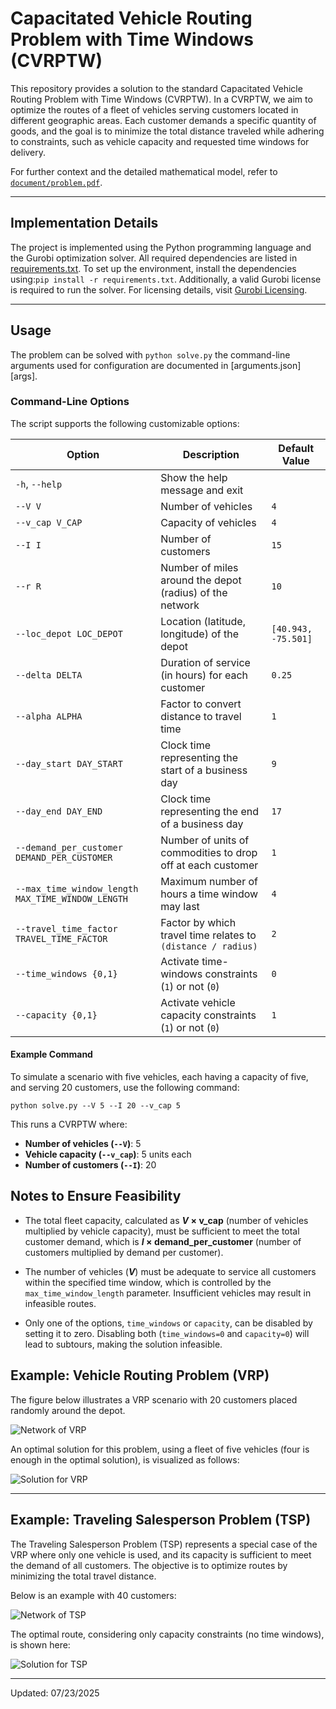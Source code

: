 # Capacitated Vehicle Routing Problem with Time Windows (CVRPTW)

This repository provides a solution to the standard Capacitated Vehicle Routing Problem with Time Windows (CVRPTW). In a CVRPTW, we aim to optimize the routes of a fleet of vehicles serving customers located in different geographic areas. Each customer demands a specific quantity of goods, and the goal is to minimize the total distance traveled while adhering to constraints, such as vehicle capacity and requested time windows for delivery.

For further context and the detailed mathematical model, refer to [`document/problem.pdf`][doc].

---

## Implementation Details

The project is implemented using the Python programming language and the Gurobi optimization solver. All required 
dependencies are listed in [requirements.txt][dependencies]. To set up the environment, install the dependencies using:`pip install -r requirements.txt`. Additionally, a valid Gurobi license is required to run the solver. For licensing details, visit [Gurobi Licensing][gurobi].

---

## Usage
The problem can be solved with `python solve.py` the command-line arguments used for configuration are documented in 
[arguments.json][args].

### Command-Line Options

The script supports the following customizable options:

| Option                               | Description                                                                                  | Default Value               |
|--------------------------------------|----------------------------------------------------------------------------------------------|-----------------------------|
| `-h`, `--help`                       | Show the help message and exit                                                               |                             |
| `--V V`                              | Number of vehicles                                                                           | `4`                         |
| `--v_cap V_CAP`                      | Capacity of vehicles                                                                         | `4`                         |
| `--I I`                              | Number of customers                                                                          | `15`                        |
| `--r R`                              | Number of miles around the depot (radius) of the network                                     | `10`                        |
| `--loc_depot LOC_DEPOT`              | Location (latitude, longitude) of the depot                                                 | `[40.943, -75.501]`         |
| `--delta DELTA`                      | Duration of service (in hours) for each customer                                             | `0.25`                      |
| `--alpha ALPHA`                      | Factor to convert distance to travel time                                                   | `1`                         |
| `--day_start DAY_START`              | Clock time representing the start of a business day                                          | `9`                         |
| `--day_end DAY_END`                  | Clock time representing the end of a business day                                            | `17`                        |
| `--demand_per_customer DEMAND_PER_CUSTOMER` | Number of units of commodities to drop off at each customer                                 | `1`                         |
| `--max_time_window_length MAX_TIME_WINDOW_LENGTH` | Maximum number of hours a time window may last                                                | `4`                         |
| `--travel_time_factor TRAVEL_TIME_FACTOR` | Factor by which travel time relates to `(distance / radius)`                                 | `2`                         |
| `--time_windows {0,1}`               | Activate time-windows constraints (`1`) or not (`0`)                                         | `0`                         |
| `--capacity {0,1}`                   | Activate vehicle capacity constraints (`1`) or not (`0`)                                     | `1`                         |

#### Example Command

To simulate a scenario with five vehicles, each having a capacity of five, and serving 20 customers, use the following command:

`python solve.py --V 5 --I 20 --v_cap 5`

This runs a CVRPTW where:
- **Number of vehicles (`--V`)**: 5  
- **Vehicle capacity (`--v_cap`)**: 5 units each  
- **Number of customers (`--I`)**: 20


## Notes to Ensure Feasibility

- The total fleet capacity, calculated as **$V \times \text{v_cap}$** (number of vehicles multiplied by vehicle capacity), must be sufficient to meet the total customer demand, which is **$I \times \text{demand_per_customer}$** (number of customers multiplied by demand per customer).
  
- The number of vehicles (**$V$**) must be adequate to service all customers within the specified time window, which is controlled by the `max_time_window_length` parameter. Insufficient vehicles may result in infeasible routes.

- Only one of the options, `time_windows` or `capacity`, can be disabled by setting it to zero. Disabling both (`time_windows=0` and `capacity=0`) will lead to subtours, making the solution infeasible.

## Example: Vehicle Routing Problem (VRP)

The figure below illustrates a VRP scenario with 20 customers placed randomly around the depot. 

![Network of VRP][net_vrp_image]

An optimal solution for this problem, using a fleet of five vehicles (four is enough in the optimal solution), is 
visualized as 
follows:

![Solution for VRP][sol_vrp_image]

---

## Example: Traveling Salesperson Problem (TSP)

The Traveling Salesperson Problem (TSP) represents a special case of the VRP where only one vehicle is used, and its capacity is sufficient to meet the demand of all customers. The objective is to optimize routes by minimizing the total travel distance.

Below is an example with 40 customers:

![Network of TSP][net_tsp_image]

The optimal route, considering only capacity constraints (no time windows), is shown here:

![Solution for TSP][sol_tsp_image]

---
Updated: 07/23/2025

[//]: # (References)
[doc]: document/problem.pdf
[dependencies]: requirements.txt
[gurobi]: https://www.gurobi.com/solutions/licensing/
[net_vrp_image]: output/network_num_vehicle5_num_customers20.PNG
[sol_vrp_image]: output/solution_num_vehicle5_num_customers20.PNG
[net_tsp_image]: output/network_num_vehicle1_num_customers40.PNG
[sol_tsp_image]: output/solution_num_vehicle1_num_customers40.PNG
[arguments.json]: arguments.json